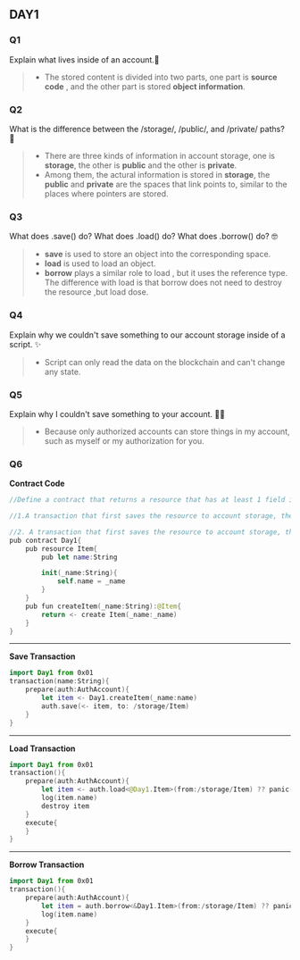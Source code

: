 ## DAY1

### Q1
Explain what lives inside of an account.🙌
> - The stored content is divided into two parts, one part is **source code** , and the other part is stored **object information**. 

### Q2
What is the difference between the /storage/, /public/, and /private/ paths? 🥞
> - There are three kinds of information in account storage, one is **storage**, the other is **public** and the other is **private**. 
> - Among them, the actural information is stored in **storage**,  the **public** and **private** are the spaces that link points to, similar to the places where pointers are stored.


### Q3
What does .save() do? What does .load() do? What does .borrow() do?  🤓
> - **save** is used to store an object into the corresponding space.
> - **load** is used to load an object.
> - **borrow** plays a similar role to load , but it uses the reference type. The difference with load is that borrow does not need to destroy the resource ,but load dose.


### Q4
Explain why we couldn't save something to our account storage inside of a script. ✨
> - Script can only read the data on the blockchain and can't change any state.

### Q5 
Explain why I couldn't save something to your account.  🐱‍🏍
> - Because only authorized accounts can store things in my account, such as myself or my authorization for you.


### Q6
**Contract Code**
```swift
//Define a contract that returns a resource that has at least 1 field in it. Then, write 2 transactions:

//1.A transaction that first saves the resource to account storage, then loads it out of account storage, logs a field inside the resource, and destroys it.

//2. A transaction that first saves the resource to account storage, then borrows a reference to it, and logs a field inside the resource.
pub contract Day1{
    pub resource Item{
        pub let name:String

        init(_name:String){
            self.name = _name
        }
    }
    pub fun createItem(_name:String):@Item{
        return <- create Item(_name:_name)
    }
}
```

---

**Save Transaction**
```swift
import Day1 from 0x01
transaction(name:String){
    prepare(auth:AuthAccount){
        let item <- Day1.createItem(_name:name)
        auth.save(<- item, to: /storage/Item)
    }
}
```

---
**Load Transaction**
```swift
import Day1 from 0x01
transaction(){
    prepare(auth:AuthAccount){
        let item <- auth.load<@Day1.Item>(from:/storage/Item) ?? panic("Could not load item")
        log(item.name)
        destroy item
    }
    execute{
    }
}
```

---

**Borrow Transaction**
```swift
import Day1 from 0x01
transaction(){
    prepare(auth:AuthAccount){
        let item = auth.borrow<&Day1.Item>(from:/storage/Item) ?? panic("Could not load item")
        log(item.name)
    }
    execute{
    }
}
```